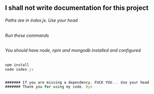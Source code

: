 ## I shall not write documentation for this project
###### Paths are in index.js. Use your head
###### Run these commands
###### You should have node, npm and mongodb installed and configured
```javascript
npm install
node index.js


####### If you are missing a dependency, FUCK YOU... Use your head
####### Thank you for using my code. Bye
